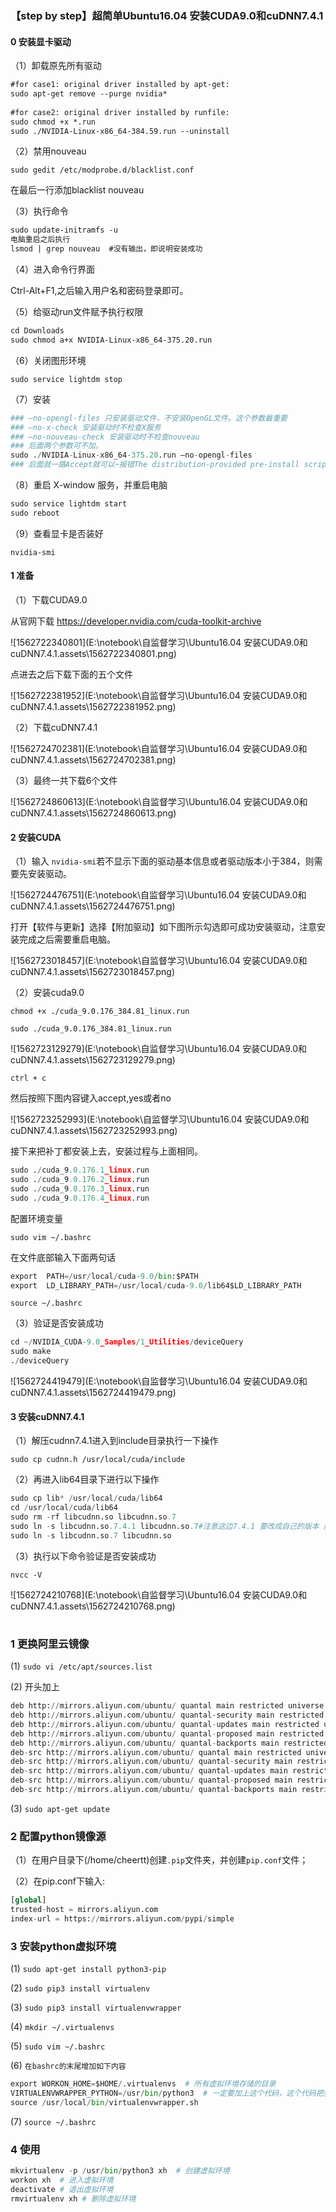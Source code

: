### 【step by step】超简单Ubuntu16.04 安装CUDA9.0和cuDNN7.4.1

#### 0 安装显卡驱动

（1）卸载原先所有驱动

```xml
#for case1: original driver installed by apt-get:
sudo apt-get remove --purge nvidia*
 
#for case2: original driver installed by runfile:
sudo chmod +x *.run
sudo ./NVIDIA-Linux-x86_64-384.59.run --uninstall
```

（2）禁用nouveau

`sudo gedit /etc/modprobe.d/blacklist.conf`

在最后一行添加blacklist nouveau

（3）执行命令

```xml
sudo update-initramfs -u
电脑重启之后执行
lsmod | grep nouveau  #没有输出，即说明安装成功
```

（4）进入命令行界面

Ctrl-Alt+F1,之后输入用户名和密码登录即可。

（5）给驱动run文件赋予执行权限

```xml
cd Downloads
sudo chmod a+x NVIDIA-Linux-x86_64-375.20.run
```

（6）关闭图形环境

`sudo service lightdm stop`

（7）安装

```python
### –no-opengl-files 只安装驱动文件，不安装OpenGL文件。这个参数最重要
### –no-x-check 安装驱动时不检查X服务
### –no-nouveau-check 安装驱动时不检查nouveau
### 后面两个参数可不加。
sudo ./NVIDIA-Linux-x86_64-375.20.run –no-opengl-files
### 后面就一路Accept就可以~报错The distribution-provided pre-install script failed!不必理### 会，继续安装。最重要的一步，安装程序问你是否使用nv的xconfig文件，这里一点要选yes，否则在启动x-### window时不会使用nv驱动。
```

（8）重启 X-window 服务，并重启电脑

```python
sudo service lightdm start
sudo reboot
```

（9）查看显卡是否装好

`nvidia-smi`

#### 1 准备

（1）下载CUDA9.0

从官网下载 <https://developer.nvidia.com/cuda-toolkit-archive> 

![1562722340801](E:\notebook\自监督学习\Ubuntu16.04 安装CUDA9.0和cuDNN7.4.1.assets\1562722340801.png)

点进去之后下载下面的五个文件

![1562722381952](E:\notebook\自监督学习\Ubuntu16.04 安装CUDA9.0和cuDNN7.4.1.assets\1562722381952.png)

（2）下载cuDNN7.4.1

![1562724702381](E:\notebook\自监督学习\Ubuntu16.04 安装CUDA9.0和cuDNN7.4.1.assets\1562724702381.png)

（3）最终一共下载6个文件

![1562724860613](E:\notebook\自监督学习\Ubuntu16.04 安装CUDA9.0和cuDNN7.4.1.assets\1562724860613.png)

#### 2 安装CUDA

（1）输入 `nvidia-smi`若不显示下面的驱动基本信息或者驱动版本小于384，则需要先安装驱动。

![1562724476751](E:\notebook\自监督学习\Ubuntu16.04 安装CUDA9.0和cuDNN7.4.1.assets\1562724476751.png)



打开【软件与更新】选择【附加驱动】如下图所示勾选即可成功安装驱动，注意安装完成之后需要重启电脑。

![1562723018457](E:\notebook\自监督学习\Ubuntu16.04 安装CUDA9.0和cuDNN7.4.1.assets\1562723018457.png)

（2）安装cuda9.0

`chmod +x ./cuda_9.0.176_384.81_linux.run`

`sudo ./cuda_9.0.176_384.81_linux.run`

![1562723129279](E:\notebook\自监督学习\Ubuntu16.04 安装CUDA9.0和cuDNN7.4.1.assets\1562723129279.png)

`ctrl + c` 

然后按照下图内容键入accept,yes或者no

![1562723252993](E:\notebook\自监督学习\Ubuntu16.04 安装CUDA9.0和cuDNN7.4.1.assets\1562723252993.png)

接下来把补丁都安装上去，安装过程与上面相同。

```python
sudo ./cuda_9.0.176.1_linux.run
sudo ./cuda_9.0.176.2_linux.run
sudo ./cuda_9.0.176.3_linux.run
sudo ./cuda_9.0.176.4_linux.run
```

配置环境变量

`sudo vim ~/.bashrc` 

在文件底部输入下面两句话

```python
export  PATH=/usr/local/cuda-9.0/bin:$PATH
export  LD_LIBRARY_PATH=/usr/local/cuda-9.0/lib64$LD_LIBRARY_PATH
```

`source ~/.bashrc`

（3）验证是否安装成功

```python
cd ~/NVIDIA_CUDA-9.0_Samples/1_Utilities/deviceQuery 
sudo make 
./deviceQuery
```

![1562724419479](E:\notebook\自监督学习\Ubuntu16.04 安装CUDA9.0和cuDNN7.4.1.assets\1562724419479.png)

#### 3 安装cuDNN7.4.1

（1）解压cudnn7.4.1进入到include目录执行一下操作

`sudo cp cudnn.h /usr/local/cuda/include` 

（2）再进入lib64目录下进行以下操作

```python
sudo cp lib* /usr/local/cuda/lib64
cd /usr/local/cuda/lib64
sudo rm -rf libcudnn.so libcudnn.so.7
sudo ln -s libcudnn.so.7.4.1 libcudnn.so.7#注意这边7.4.1 要改成自己的版本 服务器改成7.6.0
sudo ln -s libcudnn.so.7 libcudnn.so
```

（3）执行以下命令验证是否安装成功

`nvcc -V`

![1562724210768](E:\notebook\自监督学习\Ubuntu16.04 安装CUDA9.0和cuDNN7.4.1.assets\1562724210768.png)



# #####

### 1 更换阿里云镜像

(1) `sudo vi /etc/apt/sources.list`

(2) 开头加上

```python
deb http://mirrors.aliyun.com/ubuntu/ quantal main restricted universe multiverse
deb http://mirrors.aliyun.com/ubuntu/ quantal-security main restricted universe multiverse
deb http://mirrors.aliyun.com/ubuntu/ quantal-updates main restricted universe multiverse
deb http://mirrors.aliyun.com/ubuntu/ quantal-proposed main restricted universe multiverse
deb http://mirrors.aliyun.com/ubuntu/ quantal-backports main restricted universe multiverse
deb-src http://mirrors.aliyun.com/ubuntu/ quantal main restricted universe multiverse
deb-src http://mirrors.aliyun.com/ubuntu/ quantal-security main restricted universe multiverse
deb-src http://mirrors.aliyun.com/ubuntu/ quantal-updates main restricted universe multiverse
deb-src http://mirrors.aliyun.com/ubuntu/ quantal-proposed main restricted universe multiverse
deb-src http://mirrors.aliyun.com/ubuntu/ quantal-backports main restricted universe multiverse
```

(3) `sudo apt-get update`

### 2 配置python镜像源

（1）在用户目录下(/home/cheertt)创建`.pip`文件夹，并创建`pip.conf`文件；

（2）在pip.conf下输入:

```python
[global]
trusted-host = mirrors.aliyun.com
index-url = https://mirrors.aliyun.com/pypi/simple
```

### 3 安装python虚拟环境

(1) `sudo apt-get install python3-pip`  

(2) `sudo pip3 install virtualenv`

(3) `sudo pip3 install virtualenvwrapper`

(4) `mkdir ~/.virtualenvs`

(5) `sudo vim ~/.bashrc`

(6) `在bashrc的末尾增加如下内容`

```python
export WORKON_HOME=$HOME/.virtualenvs  # 所有虚拟环境存储的目录
VIRTUALENVWRAPPER_PYTHON=/usr/bin/python3  # 一定要加上这个代码，这个代码把我搞哭了
source /usr/local/bin/virtualenvwrapper.sh
```

(7) `source ~/.bashrc`

### 4 使用

```python
mkvirtualenv -p /usr/bin/python3 xh  # 创建虚拟环境
workon xh  # 进入虚拟环境
deactivate # 退出虚拟环境
rmvirtualenv xh # 删除虚拟环境
```



